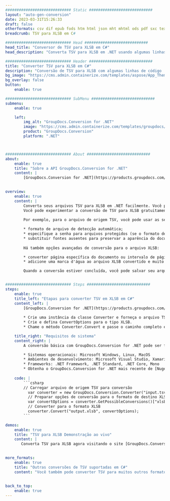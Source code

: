 ```yaml
---
############################# Static ############################
layout: "auto-gen-conversion"
date: 2023-03-31T15:26:33
draft: false
otherformats: csv dif epub fods htm html json mht mhtml ods pdf sxc tex tsv xlam xls xlsb xlsm xlsx xlt xltm xltx xml xps
breadcrumb: TSV para XLSB em C#

############################# Head ############################
head_title: "Conversor de TSV para XLSB em C#"
head_description: "Converta TSV para XLSB em .NET usando algumas linhas de código. Use a API de conversão de documentos do GroupDocs para converter mais de 160 formatos de arquivo."

############################# Header ############################
title: "Converter TSV para XLSB em C#"
description: "Conversão de TSV para XLSB com algumas linhas de código .NET"
bg_image: "https://cms.admin.containerize.com/templates/aspose/App_Themes/V3/images/bg/header1.png"
bg_overlay: false
button:
    enable: true

############################# SubMenu ############################
submenu:
    enable: true

    left:
        img_alt: "GroupDocs.Conversion for .NET"
        image: "https://cms.admin.containerize.com/templates/groupdocs/images/product-logos/90x90-noborder/groupdocs-conversion-net.png"
        product: "GroupDocs.Conversion"
        platform: ".NET"



############################# About ############################
about:
    enable: true
    title: "Sobre a API GroupDocs.Conversion for .NET"
    content: |
        [GroupDocs.Conversion for .NET](https://products.groupdocs.com/conversion/net/) pode ser usado para converter Microsoft Word, Excel, PowerPoint, PDF, Visio e outros formatos. GroupDocs.Conversion é uma API independente que é adequada para sistemas internos e de back-end onde é necessário alto desempenho. Não depende de nenhum software como Microsoft ou Open Office.
    

overview:
    enable: true
    content: |
        Converta seus arquivos TSV para XLSB em .NET facilmente. Você pode usar apenas algumas linhas de código C# em qualquer plataforma de sua escolha, como - Windows, Linux, macOS.
        Você pode experimentar a conversão de TSV para XLSB gratuitamente e avaliar a qualidade dos resultados da conversão. Juntamente com cenários de conversão de arquivo simples, você pode tentar opções mais avançadas para carregar o arquivo de origem TSV e para salvar o resultado de saída XLSB. 
        
        Por exemplo, para o arquivo de origem TSV, você pode usar as seguintes opções de carregamento:

        * formato de arquivo de detecção automática;
        * especifique a senha para arquivos protegidos (se o formato de arquivo suportar);
        * substituir fontes ausentes para preservar a aparência do documento.
        
        Há também opções avançadas de conversão para o arquivo XLSB:

        * converter página específica do documento ou intervalo de páginas;
        * adicione uma marca d'água ao arquivo XLSB convertido e muito mais.

        Quando a conversão estiver concluída, você pode salvar seu arquivo XLSB no caminho do arquivo local ou em qualquer armazenamento de terceiros, como FTP, Amazon S3, Google Drive, Dropbox etc. Observe - para converter TSV para {{ TO}} não há necessidade de nenhum software adicional instalado - como MS Office, Open Office, Adobe Acrobat Reader etc.


############################# Steps ############################
steps:
    enable: true
    title_left: "Etapas para converter TSV em XLSB em C#"
    content_left: |
        [GroupDocs.Conversion for .NET](https://products.groupdocs.com/conversion/net/) torna mais fácil para os desenvolvedores converter um arquivo TSV para XLSB com algumas linhas de código.
        
        * Crie uma instância da classe Converter e forneça o arquivo TSV com o caminho completo
        * Crie e defina ConvertOptions para o tipo XLSB.
        * Chame o método Converter.Convert e passe o caminho completo e o formato (XLSB) como parâmetro

    title_right: "Requisitos de sistema"
    content_right: |
        A conversão básica com GroupDocs.Conversion for .NET pode ser feita em apenas algumas etapas simples. Nossas APIs são suportadas em todas as principais plataformas e sistemas operacionais. Antes de executar o código abaixo, certifique-se de ter os seguintes pré-requisitos instalados em seu sistema.

        * Sistemas operacionais: Microsoft Windows, Linux, MacOS
        * Ambientes de desenvolvimento: Microsoft Visual Studio, Xamarin, MonoDevelop
        * Frameworks: .NET Framework, .NET Standard, .NET Core, Mono
        * Obtenha o GroupDocs.Conversion for .NET mais recente de [Nuget](https://www.nuget.org/packages/groupdocs.conversion)
         
    code: |
        ```csharp    
        // Carregar arquivo de origem TSV para conversão
          var converter = new GroupDocs.Conversion.Converter("input.tsv");
          // Preparar opções de conversão para o formato de destino XLSB
          var convertOptions = converter.GetPossibleConversions()["xlsb"].ConvertOptions;
          // Converter para o formato XLSB
          converter.Convert("output.xlsb", convertOptions);
        ```

demos:
    enable: true
    title: "TSV para XLSB Demonstração ao vivo"
    content: |
       Converta TSV para XLSB agora visitando o site [GroupDocs.Conversion App](https://products.groupdocs.app/conversion/family). A demonstração online tem as seguintes vantagens
          

more_formats:
    enable: true
    title: "Outras conversões de TSV suportadas em C#"
    content: "Você também pode converter TSV para muitos outros formatos de arquivo. Por favor, veja a lista abaixo."
       
       
back_to_top:
    enable: true
---
```

